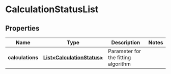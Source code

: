 
# CalculationStatusList

## Properties
Name | Type | Description | Notes
------------ | ------------- | ------------- | -------------
**calculations** | [**List&lt;CalculationStatus&gt;**](CalculationStatus.md) | Parameter for the fitting algorithm | 



